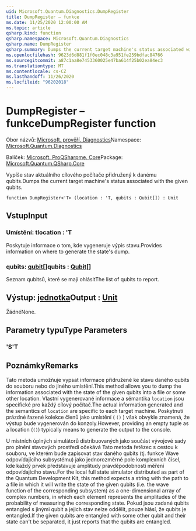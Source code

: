 ```yaml
---
uid: Microsoft.Quantum.Diagnostics.DumpRegister
title: DumpRegister – funkce
ms.date: 11/25/2020 12:00:00 AM
ms.topic: article
qsharp.kind: function
qsharp.namespace: Microsoft.Quantum.Diagnostics
qsharp.name: DumpRegister
qsharp.summary: Dumps the current target machine's status associated with the given qubits.
ms.openlocfilehash: 9623d6d881f1f0ec048c3a951fe259bdfac84766
ms.sourcegitcommit: a87c1aa8e7453360025e47ba614f25b02ea84ec3
ms.translationtype: MT
ms.contentlocale: cs-CZ
ms.lasthandoff: 11/26/2020
ms.locfileid: "96202018"
---
```

# <a name="dumpregister-function"></a><span data-ttu-id="5a18c-102">DumpRegister – funkce</span><span class="sxs-lookup"><span data-stu-id="5a18c-102">DumpRegister function</span></span>

<span data-ttu-id="5a18c-103">Obor názvů: [Microsoft. prověří. Diagnostics](xref:Microsoft.Quantum.Diagnostics)</span><span class="sxs-lookup"><span data-stu-id="5a18c-103">Namespace: [Microsoft.Quantum.Diagnostics](xref:Microsoft.Quantum.Diagnostics)</span></span>

<span data-ttu-id="5a18c-104">Balíček: [Microsoft. ProQSharpme. Core](https://nuget.org/packages/Microsoft.Quantum.QSharp.Core)</span><span class="sxs-lookup"><span data-stu-id="5a18c-104">Package: [Microsoft.Quantum.QSharp.Core](https://nuget.org/packages/Microsoft.Quantum.QSharp.Core)</span></span>


<span data-ttu-id="5a18c-105">Vypíše stav aktuálního cílového počítače přidružený k danému qubits.</span><span class="sxs-lookup"><span data-stu-id="5a18c-105">Dumps the current target machine's status associated with the given qubits.</span></span>

```qsharp
function DumpRegister<'T> (location : 'T, qubits : Qubit[]) : Unit
```


## <a name="input"></a><span data-ttu-id="5a18c-106">Vstup</span><span class="sxs-lookup"><span data-stu-id="5a18c-106">Input</span></span>

### <a name="location--t"></a><span data-ttu-id="5a18c-107">Umístění: t</span><span class="sxs-lookup"><span data-stu-id="5a18c-107">location : 'T</span></span>

<span data-ttu-id="5a18c-108">Poskytuje informace o tom, kde vygeneruje výpis stavu.</span><span class="sxs-lookup"><span data-stu-id="5a18c-108">Provides information on where to generate the state's dump.</span></span>


### <a name="qubits--qubit"></a><span data-ttu-id="5a18c-109">qubits: [qubit](xref:microsoft.quantum.lang-ref.qubit)[]</span><span class="sxs-lookup"><span data-stu-id="5a18c-109">qubits : [Qubit](xref:microsoft.quantum.lang-ref.qubit)[]</span></span>

<span data-ttu-id="5a18c-110">Seznam qubitsů, které se mají ohlásit</span><span class="sxs-lookup"><span data-stu-id="5a18c-110">The list of qubits to report.</span></span>



## <a name="output--unit"></a><span data-ttu-id="5a18c-111">Výstup: [jednotka](xref:microsoft.quantum.lang-ref.unit)</span><span class="sxs-lookup"><span data-stu-id="5a18c-111">Output : [Unit](xref:microsoft.quantum.lang-ref.unit)</span></span>

<span data-ttu-id="5a18c-112">Žádné</span><span class="sxs-lookup"><span data-stu-id="5a18c-112">None.</span></span>

## <a name="type-parameters"></a><span data-ttu-id="5a18c-113">Parametry typu</span><span class="sxs-lookup"><span data-stu-id="5a18c-113">Type Parameters</span></span>

### <a name="t"></a><span data-ttu-id="5a18c-114">'S</span><span class="sxs-lookup"><span data-stu-id="5a18c-114">'T</span></span>



## <a name="remarks"></a><span data-ttu-id="5a18c-115">Poznámky</span><span class="sxs-lookup"><span data-stu-id="5a18c-115">Remarks</span></span>

<span data-ttu-id="5a18c-116">Tato metoda umožňuje vypsat informace přidružené ke stavu daného qubits do souboru nebo do jiného umístění.</span><span class="sxs-lookup"><span data-stu-id="5a18c-116">This method allows you to dump the information associated with the state of the given qubits into a file or some other location.</span></span>
<span data-ttu-id="5a18c-117">Vlastní vygenerované informace a sémantika `location` jsou specifické pro každý cílový počítač.</span><span class="sxs-lookup"><span data-stu-id="5a18c-117">The actual information generated and the semantics of `location` are specific to each target machine.</span></span> <span data-ttu-id="5a18c-118">Poskytnutí prázdné řazené kolekce členů jako umístění ( `()` ) však obvykle znamená, že výstup bude vygenerován do konzoly.</span><span class="sxs-lookup"><span data-stu-id="5a18c-118">However, providing an empty tuple as a location (`()`) typically means to generate the output to the console.</span></span>

<span data-ttu-id="5a18c-119">U místních úplných simulátorů distribuovaných jako součást vývojové sady pro plnění stavových prostředí očekává Tato metoda řetězec s cestou k souboru, ve kterém bude zapisovat stav daného qubits (tj. funkce Wave odpovídajícího subsystému) jako jednorozměrné pole komplexních čísel, kde každý prvek představuje amplitudy pravděpodobnosti měření odpovídajícího stavu.</span><span class="sxs-lookup"><span data-stu-id="5a18c-119">For the local full state simulator distributed as part of the Quantum Development Kit, this method  expects a string with the path to a file in which it will write the state of the given qubits (i.e. the wave function of the corresponding  subsystem) as a one-dimensional array of complex numbers, in which each element represents the amplitudes of the probability of measuring the corresponding state.</span></span>
<span data-ttu-id="5a18c-120">Pokud jsou zadané qubits entangled s jinými qubit a jejich stav nelze oddělit, pouze hlásí, že qubits je entangled.</span><span class="sxs-lookup"><span data-stu-id="5a18c-120">If the given qubits are entangled with some other qubit and their state can't be separated, it just reports that the qubits are entangled.</span></span>